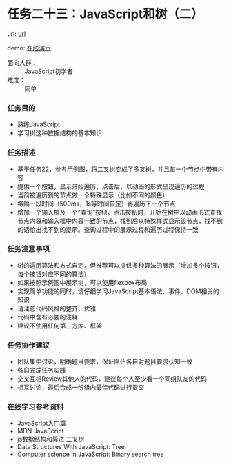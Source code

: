# 任务二十三：JavaScript和树（二）

url: [url](http://ife.baidu.com/2016/task/detail?taskId=23)

demo: [在线演示](https://evls-practices.github.io/IFE/src/2016/23/index.html)
<dl>
	<dt>面向人群：</dt>
	<dd>JavaScript初学者</dd>
	<dt>难度：</dt>
	<dd>简单</dd>
</dl>

<h3>任务目的</h3>
<ul>
	<li>熟练JavaScript</li>
	<li>学习树这种数据结构的基本知识</li>
</ul>

<h3>任务描述</h3>
<ul>
	<li>基于任务22，参考示例图，将二叉树变成了多叉树，并且每一个节点中带有内容</li>
	<li>提供一个按钮，显示开始遍历，点击后，以动画的形式呈现遍历的过程</li>
	<li>当前被遍历到的节点做一个特殊显示（比如不同的颜色）</li>
	<li>每隔一段时间（500ms，1s等时间自定）再遍历下一个节点</li>
	<li>增加一个输入框及一个“查询”按钮，点击按钮时，开始在树中以动画形式查找节点内容和输入框中内容一致的节点，找到后以特殊样式显示该节点，找不到的话给出找不到的提示。查询过程中的展示过程和遍历过程保持一致</li>
</ul>


<h3>任务注意事项</h3>
<ul>
	<li>树的遍历算法和方式自定，但推荐可以提供多种算法的展示（增加多个按钮，每个按钮对应不同的算法）</li>
	<li>如果按照示例图中展示树，可以使用flexbox布局</li>
	<li>实现简单功能的同时，请仔细学习JavaScript基本语法、事件、DOM相关的知识</li>
	<li>请注意代码风格的整齐、优雅</li>
	<li>代码中含有必要的注释</li>
	<li>建议不使用任何第三方库、框架</li>
</ul>

<h3>任务协作建议</h3>
<ul>
	<li>团队集中讨论，明确题目要求，保证队伍各自对题目要求认知一致</li>
	<li>各自完成任务实践</li>
	<li>交叉互相Review其他人的代码，建议每个人至少看一个同组队友的代码</li>
	<li>相互讨论，最后合成一份组内最佳代码进行提交</li>
</ul>

<h3>在线学习参考资料</h3>
<ul>
	<li>JavaScript入门篇</li>
	<li>MDN JavaScript</li>
	<li>js数据结构和算法 二叉树</li>
	<li>Data Structures With JavaScript: Tree</li>
	<li>Computer science in JavaScript: Binary search tree</li>
</ul>
